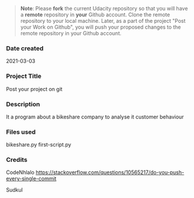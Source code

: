 >**Note**: Please **fork** the current Udacity repository so that you will have a **remote** repository in **your** Github account. Clone the remote repository to your local machine. Later, as a part of the project "Post your Work on Github", you will push your proposed changes to the remote repository in your Github account.

### Date created
2021-03-03

### Project Title
Post your project on git

### Description
It a program about a bikeshare company to analyse it customer behaviour

### Files used
bikeshare.py
first-script.py

### Credits
CodeNhlalo
https://stackoverflow.com/questions/10565217/do-you-push-every-single-commit

Sudkul

